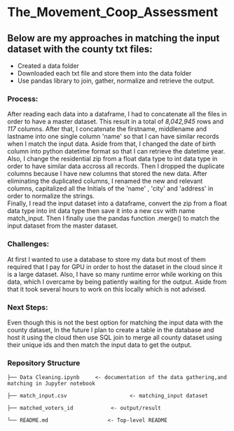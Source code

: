 # The_Movement_Coop_Assessment

## Below are my approaches in matching the input dataset with the county txt files:

- Created a data folder
- Downloaded each txt file and store them into the data folder
- Use pandas library to join, gather, normalize and retrieve the output.

### Process:
After reading each data into a dataframe, I had to concatenate all the files in order to have a master dataset. This result in a total of *8,042,945* rows and *117* columns. After that, I concatenate the firstname, middlename and lastname into one single column 'name' so that I can have similar records when I match the input data. Aside from that, I changed the date of birth column into python datetime format so that I can retrieve the datetime year. Also, I change the residential zip from a float data type to int data type in order to have similar data accross all records. Then I dropped the duplicate columns because I have new columns that stored the new data. After eliminating the duplicated columns, I renamed the new and relevant columns, capitalized all the Initials of the 'name' , 'city' and 'address' in order to normalize the strings.  
Finally, I read the input dataset into a dataframe, convert the zip from a float data type into int data type then save it into a new csv with name match_input. Then I finally use the pandas function .merge() to match the input dataset from the master dataset.

### Challenges:
At first I wanted to use a database to store my data but most of them required that I pay for GPU in order to host the dataset in the cloud since it is a large dataset. Also, I have so many runtime error while working on this data, which I overcame by being patiently waiting for the output. Aside from that it took several hours to work on this locally which is not advised.

### Next Steps:
Even though this is not the best option for matching the input data with the county dataset, In the future I plan to create a table in the database and host it using the cloud then use SQL join to merge all county dataset using their unique ids and then match the input data to get the output. 

### Repository Structure

    ├── Data Cleaning.ipynb     <- documentation of the data gathering,and matching in Jupyter notebook 
    
    ├── match_input.csv                    <- matching_input dataset
    
    ├── matched_voters_id            <- output/result
    
    └── README.md                   <- Top-level README


